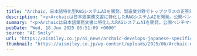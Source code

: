 ```yaml
---
title: "Archaic、日本語特化型RAGシステムAIを開発。製造業分野でトップクラスの正答率"
description: "<p>Archaicは日本語業務文書に特化したRAGシステムAIを開発。公開ベンチマークの評価データセットで製造業カテゴリと全体平均でトップクラスの正答率を記録しました。 このニュースのポイント 日本語業務文書に特化したRAG [&#8230;]</p> <p>The post <a href='https://aismiley.co.jp/ai_news/archaic-develops-japanese-specific-rag/'>Archaic、日本語特化型RAGシステムAIを開発。製造業分野でトップクラスの正答率</a> first appeared on <a href='https://aismiley.co.jp'>AIポータルメディアAIsmiley</a>.</p>"
summary: "<p>Archaicは日本語業務文書に特化したRAGシステムAIを開発。公開ベンチマークの評価データセットで製造業カテゴリと全体平均でトップクラスの正答率を記録しました。 このニュースのポイント 日本語業務文書に特化したRAG [&#8230;]</p> <p>The post <a href='https://aismiley.co.jp/ai_news/archaic-develops-japanese-specific-rag/'>Archaic、日本語特化型RAGシステムAIを開発。製造業分野でトップクラスの正答率</a> first appeared on <a href='https://aismiley.co.jp'>AIポータルメディアAIsmiley</a>.</p>"
pubDate: "Wed, 18 Jun 2025 05:51:09 +0000"
source: "AI Smily"
url: "https://aismiley.co.jp/ai_news/archaic-develops-japanese-specific-rag/"
thumbnail: "https://aismiley.co.jp/wp-content/uploads/2025/06/Archaic-develops-Japanese-specific-RAG1.png"
---
```



